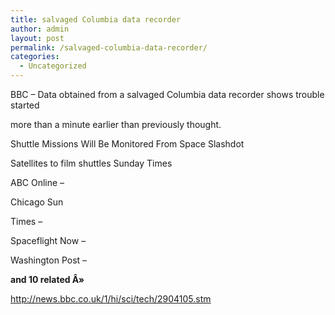 ```yaml
---
title: salvaged Columbia data recorder
author: admin
layout: post
permalink: /salvaged-columbia-data-recorder/
categories:
  - Uncategorized
---
```

BBC&nbsp;&#8211; Data obtained from a salvaged Columbia data recorder shows trouble started

more than a minute earlier than previously thought.

</p> 

Shuttle Missions Will Be Monitored From Space</a> Slashdot

</p> 

Satellites to film shuttles</a> Sunday&nbsp;Times

</p> 

ABC Online</a>&nbsp;&#8211;

Chicago Sun</p> 

Times</a>&nbsp;&#8211; </p> 

Spaceflight Now</a>&nbsp;&#8211;

</p> 

Washington Post</a>&nbsp;&#8211;

</p> 

**and&nbsp;10&nbsp;related&nbsp;Â»**</a>

</p> 

http://news.bbc.co.uk/1/hi/sci/tech/2904105.stm